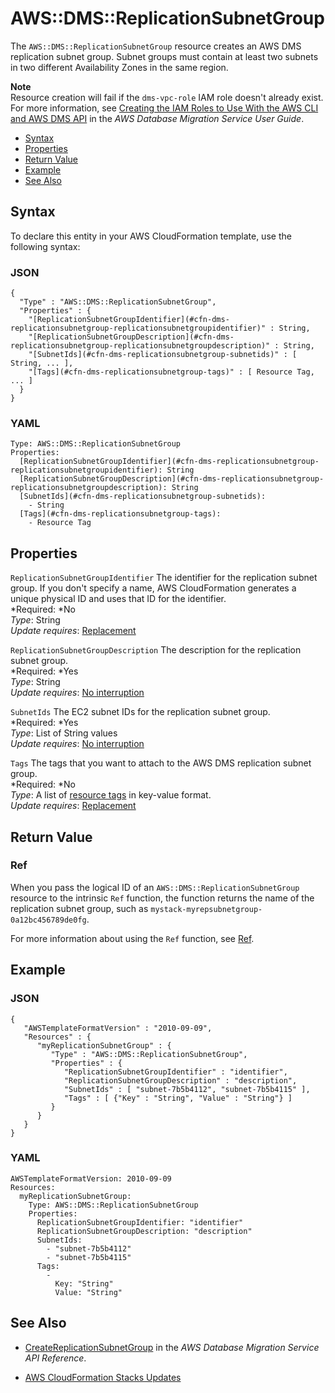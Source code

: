 # AWS::DMS::ReplicationSubnetGroup<a name="aws-resource-dms-replicationsubnet-group"></a>

The `AWS::DMS::ReplicationSubnetGroup` resource creates an AWS DMS replication subnet group\. Subnet groups must contain at least two subnets in two different Availability Zones in the same region\.

**Note**  
Resource creation will fail if the `dms-vpc-role` IAM role doesn't already exist\. For more information, see [ Creating the IAM Roles to Use With the AWS CLI and AWS DMS API](http://docs.aws.amazon.com/dms/latest/userguide/CHAP_Security.APIRole.html) in the *AWS Database Migration Service User Guide*\.


+ [Syntax](#aws-resource-dms-replicationsubnet-group-syntax)
+ [Properties](#aws-resource-dms-replicationsubnet-group-prop)
+ [Return Value](#w3ab2c21c10d328c13)
+ [Example](#aws-resource-dms-replicationsubnet-group-example)
+ [See Also](#w3ab2c21c10d328c17)

## Syntax<a name="aws-resource-dms-replicationsubnet-group-syntax"></a>

To declare this entity in your AWS CloudFormation template, use the following syntax:

### JSON<a name="aws-resource-dms-replicationsubnet-group-syntax.json"></a>

```
{
  "Type" : "AWS::DMS::ReplicationSubnetGroup",
  "Properties" : {
    "[ReplicationSubnetGroupIdentifier](#cfn-dms-replicationsubnetgroup-replicationsubnetgroupidentifier)" : String,
    "[ReplicationSubnetGroupDescription](#cfn-dms-replicationsubnetgroup-replicationsubnetgroupdescription)" : String,
    "[SubnetIds](#cfn-dms-replicationsubnetgroup-subnetids)" : [ String, ... ],
    "[Tags](#cfn-dms-replicationsubnetgroup-tags)" : [ Resource Tag, ... ]
  }
}
```

### YAML<a name="aws-resource-dms-replicationsubnetgroup-syntax.yaml"></a>

```
Type: AWS::DMS::ReplicationSubnetGroup
Properties: 
  [ReplicationSubnetGroupIdentifier](#cfn-dms-replicationsubnetgroup-replicationsubnetgroupidentifier): String
  [ReplicationSubnetGroupDescription](#cfn-dms-replicationsubnetgroup-replicationsubnetgroupdescription): String
  [SubnetIds](#cfn-dms-replicationsubnetgroup-subnetids):
    - String
  [Tags](#cfn-dms-replicationsubnetgroup-tags):
    - Resource Tag
```

## Properties<a name="aws-resource-dms-replicationsubnet-group-prop"></a>

`ReplicationSubnetGroupIdentifier`  <a name="cfn-dms-replicationsubnetgroup-replicationsubnetgroupidentifier"></a>
The identifier for the replication subnet group\. If you don't specify a name, AWS CloudFormation generates a unique physical ID and uses that ID for the identifier\.  
*Required: *No  
*Type*: String  
*Update requires*: [Replacement](using-cfn-updating-stacks-update-behaviors.md#update-replacement)

`ReplicationSubnetGroupDescription`  <a name="cfn-dms-replicationsubnetgroup-replicationsubnetgroupdescription"></a>
The description for the replication subnet group\.  
*Required: *Yes  
*Type*: String  
*Update requires*: [No interruption](using-cfn-updating-stacks-update-behaviors.md#update-no-interrupt)

`SubnetIds`  <a name="cfn-dms-replicationsubnetgroup-subnetids"></a>
The EC2 subnet IDs for the replication subnet group\.  
*Required: *Yes  
*Type*: List of String values  
*Update requires*: [No interruption](using-cfn-updating-stacks-update-behaviors.md#update-no-interrupt)

`Tags`  <a name="cfn-dms-replicationsubnetgroup-tags"></a>
The tags that you want to attach to the AWS DMS replication subnet group\.  
*Required: *No  
*Type*: A list of [resource tags](aws-properties-resource-tags.md) in key\-value format\.  
*Update requires*: [Replacement](using-cfn-updating-stacks-update-behaviors.md#update-replacement) 

## Return Value<a name="w3ab2c21c10d328c13"></a>

### Ref<a name="w3ab2c21c10d328c13b2"></a>

When you pass the logical ID of an `AWS::DMS::ReplicationSubnetGroup` resource to the intrinsic `Ref` function, the function returns the name of the replication subnet group, such as `mystack-myrepsubnetgroup-0a12bc456789de0fg`\.

For more information about using the `Ref` function, see [Ref](intrinsic-function-reference-ref.md)\.

## Example<a name="aws-resource-dms-replicationsubnet-group-example"></a>

### JSON<a name="aws-resource-dms-replicationsubnet-group-example.json"></a>

```
{
   "AWSTemplateFormatVersion" : "2010-09-09",
   "Resources" : {
      "myReplicationSubnetGroup" : {
         "Type" : "AWS::DMS::ReplicationSubnetGroup",
         "Properties" : {
            "ReplicationSubnetGroupIdentifier" : "identifier",
            "ReplicationSubnetGroupDescription" : "description",
            "SubnetIds" : [ "subnet-7b5b4112", "subnet-7b5b4115" ],
            "Tags" : [ {"Key" : "String", "Value" : "String"} ]
         }
      }
   }
}
```

### YAML<a name="aws-resource-dms-replicationsubnet-group-example.yaml"></a>

```
AWSTemplateFormatVersion: 2010-09-09
Resources: 
  myReplicationSubnetGroup: 
    Type: AWS::DMS::ReplicationSubnetGroup
    Properties: 
      ReplicationSubnetGroupIdentifier: "identifier"
      ReplicationSubnetGroupDescription: "description"
      SubnetIds: 
        - "subnet-7b5b4112"
        - "subnet-7b5b4115"
      Tags: 
        - 
          Key: "String"
          Value: "String"
```

## See Also<a name="w3ab2c21c10d328c17"></a>

+ [CreateReplicationSubnetGroup](http://docs.aws.amazon.com/dms/latest/APIReference/API_CreateReplicationSubnetGroup.html) in the *AWS Database Migration Service API Reference*\.

+ [AWS CloudFormation Stacks Updates](using-cfn-updating-stacks.md)
